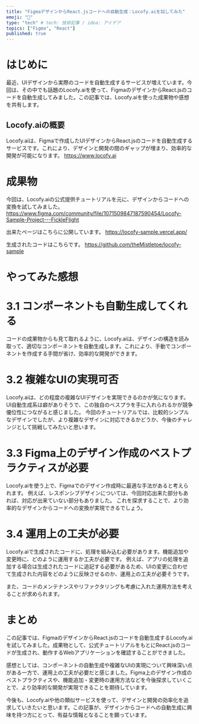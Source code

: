 ```yaml
---
title: "FigmaデザインからReact.jsコードへの自動生成：Locofy.aiを試してみた"
emoji: "🤖"
type: "tech" # tech: 技術記事 / idea: アイデア
topics: ["Figma", "React"]
published: true
---
```



# はじめに

最近、UIデザインから実際のコードを自動生成するサービスが増えています。今回は、その中でも話題のLocofy.aiを使って、FigmaのデザインからReact.jsのコードを自動生成してみました。この記事では、Locofy.aiを使った成果物や感想を共有します。

## Locofy.aiの概要

Locofy.aiは、Figmaで作成したUIデザインからReact.jsのコードを自動生成するサービスです。これにより、デザインと開発の間のギャップが埋まり、効率的な開発が可能になります。
https://www.locofy.ai

# 成果物

今回は、Locofy.aiの公式提供チュートリアルを元に、デザインからコードへの変換を試してみました。
https://www.figma.com/community/file/1071509847187590454/Locofy-Sample-Project---FickleFlight

出来たページはこちらに公開しています。
https://locofy-sample.vercel.app/

生成されたコードはこちらです。
https://github.com/theMistletoe/locofy-sample

# やってみた感想

# 3.1 コンポーネントも自動生成してくれる

コードの成果物からも見て取れるように、Locofy.aiは、デザインの構造を読み取って、適切なコンポーネントを自動生成します。これにより、手動でコンポーネントを作成する手間が省け、効率的な開発ができます。

# 3.2 複雑なUIの実現可否

Locofy.aiは、どの程度の複雑なUIデザインを実現できるのかが気になります。
UI自動生成系は癖がありそうで、この独自のベスプラを手に入れられるかが競争優位性につながると感じました。
今回のチュートリアルでは、比較的シンプルなデザインでしたが、より複雑なデザインに対応できるかどうか、今後のチャレンジとして挑戦してみたいと思います。

# 3.3 Figma上のデザイン作成のベストプラクティスが必要

Locofy.aiを使う上で、Figmaでのデザイン作成時に最適な手法があると考えられます。
例えば、レスポンシブデザインについては、今回対応出来た部分もあれば、対応が出来ていない部分もありました。
これを探求することで、より効率的なデザインからコードへの変換が実現できるでしょう。

# 3.4 運用上の工夫が必要

Locofy.aiで生成されたコードに、処理を組み込む必要があります。機能追加や変更時に、どのように運用するか工夫が必要です。
例えば、アプリの処理を追加する場合は生成されたコードに追記する必要があるため、UIの変更に合わせて生成された内容をどのように反映させるのか、運用上の工夫が必要そうです。

また、コードのメンテナンスやリファクタリングも考慮に入れた運用方法を考えることが求められます。

# まとめ

この記事では、FigmaのデザインからReact.jsのコードを自動生成するLocofy.aiを試してみました。成果物として、公式チュートリアルをもとにReact.jsのコードが生成され、動作するWebアプリケーションを確認することができました。

感想としては、コンポーネントの自動生成や複雑なUIの実現について興味深い点がある一方で、運用上の工夫が必要だと感じました。Figma上のデザイン作成のベストプラクティスや、機能追加・変更時の運用方法などを今後探求していくことで、より効率的な開発が実現できることを期待しています。

今後も、Locofy.aiや他の類似サービスを使って、デザインと開発の効率化を追求していきたいと思います。この記事が、デザインからコードへの自動生成に興味を持つ方にとって、有益な情報となることを願っています。